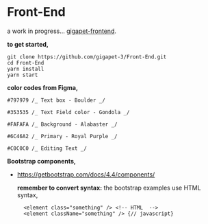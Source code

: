 # Front-End

a work in progress... [gigapet-frontend](https://front-end-pi.now.sh/).

**to get started,**

    git clone https://github.com/gigapet-3/Front-End.git
    cd Front-End
    yarn install
    yarn start

**color codes from Figma,**

    #797979 /_ Text box - Boulder _/

    #353535 /_ Text Field color - Gondola _/

    #FAFAFA /_ Background - Alabaster _/

    #6C46A2 /_ Primary - Royal Purple _/

    #C0C0C0 /_ Editing Text _/

**Bootstrap components,**

- https://getbootstrap.com/docs/4.4/components/

  **remember to convert syntax:** the bootstrap examples use HTML syntax,

        <element class="something" /> <!-- HTML  -->
        <element className="something" /> {// javascript}
